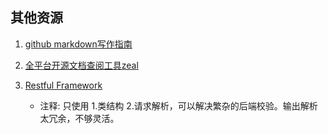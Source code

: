 ## 其他资源

1. [github markdown写作指南](https://guides.github.com/features/mastering-markdown/)

2. [全平台开源文档查阅工具zeal](https://zealdocs.org/)

3. [Restful Framework](http://flask-restful.readthedocs.io/en/0.3.5/)

    * 注释: 只使用 1.类结构 2.请求解析，可以解决繁杂的后端校验。输出解析太冗余，不够灵活。
